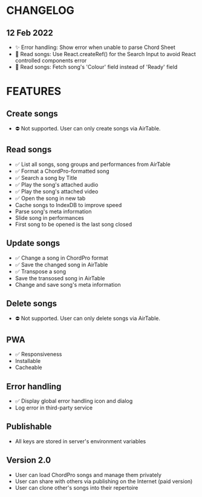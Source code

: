 # CHANGELOG

## 12 Feb 2022
- ✨ Error handling: Show error when unable to parse Chord Sheet
- 🔧 Read songs: Use React.createRef() for the Search Input to avoid React controlled components error
- 🔧 Read songs: Fetch song's 'Colour' field instead of 'Ready' field

# FEATURES

## Create songs
- ⛔ Not supported. User can only create songs via AirTable.

## Read songs
- ✅ List all songs, song groups and performances from AirTable 
- ✅ Format a ChordPro-formatted song
- ✅ Search a song by Title
- ✅ Play the song's attached audio
- ✅ Play the song's attached video
- ✅ Open the song in new tab
- Cache songs to IndexDB to improve speed
- Parse song's meta information
- Slide song in performances
- First song to be opened is the last song closed

## Update songs
- ✅ Change a song in ChordPro format
- ✅ Save the changed song in AirTable
- ✅ Transpose a song
- Save the transosed song in AirTable
- Change and save song's meta information

## Delete songs
- ⛔ Not supported. User can only delete songs via AirTable.

## PWA
- ✅ Responsiveness
- Installable
- Cacheable

## Error handling
- ✅ Display global error handling icon and dialog
- Log error in third-party service

## Publishable
- All keys are stored in server's environment variables

## Version 2.0
- User can load ChordPro songs and manage them privately
- User can share with others via publishing on the Internet (paid version)
- User can clone other's songs into their repertoire